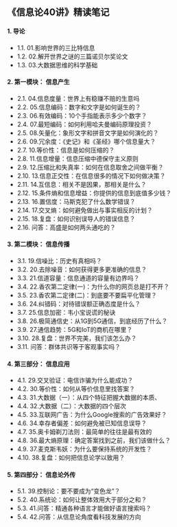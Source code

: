 ## 《信息论40讲》精读笔记

#### 1. 导论
- 1.1. 01.影响世界的三比特信息
- 1.2. 02.解开世界之谜的三篇诺贝尔奖论文
- 1.3. 03.大数据思维的科学基础

#### 2. 第一模块： 信息产生
- 2.1. 04.信息度量：世界上有稳赚不赔的生意吗
- 2.2. 05.信息编码：数字和文字是如何诞生的？
- 2.3. 06.有效编码：10个手指能表示多少个数字？
- 2.4. 07.最短编码：如何利用哈夫曼编码原理投资？
- 2.5. 08.矢量化：象形文字和拼音文字是如何演化的？
- 2.6. 09.冗余度：《史记》和《圣经》哪个信息量大？
- 2.7. 10.等价性：信息是如何压缩的？
- 2.8. 11.信息增量：信息压缩中德保守主义原则
- 2.9. 12.压缩比和失真率：如何在信息取舍之间做平衡？
- 2.10. 13.信息正交性：在信息很多的情况下如何做决策？
- 2.11. 14.互信息：相关不是因果，那相关是什么？
- 2.12. 15.条件熵和信息增益：你提供的信息到底值多少钱？
- 2.13. 16.置信度：马斯克犯了什么数学错误？
- 2.14. 17.交叉熵：如何避免做出与事实相反的计划？
- 2.15. 18.复盘：如何识别误导人的错误信息？
- 2.16. 问答：高盛是如何两头通吃的？

#### 3. 第二模块： 信息传播
- 3.1. 19.信噪比：历史有真相吗？
- 3.2. 20.去除噪音：如何获得更多更准确的信息？
- 3.3. 21.信道容量：信息通道的容量有边界吗？
- 3.4. 22.香农第二定律(一)：为什么你的网页总是打不开？
- 3.5. 23.香农第二定律(二)：到底要不要扁平化管理？
- 3.6. 24.纠错码：对待错误额正确态度是什么？
- 3.7. 25.信息加密：韦小宝说谎的秘诀
- 3.8. 26.极简通信史：从1G到5G通信，到底经历了什么？
- 3.9. 27.通信趋势：5G和IoT的商机在哪里？
- 3.10. 28.复盘：世界不完美，我们该怎么办？
- 3.11. 问答：群体共识等于客观事实吗？

#### 4. 第三部分： 信息应用
- 4.1. 29.交叉验证：电信诈骗为什么能成功？
- 4.2. 30.等价性：如何从等价信息里找答案？
- 4.3. 31.大数据（一）：从四个特征把握大数据的本质、
- 4.4. 32.大数据（二）：大数据的四个层次
- 4.5. 33.互联网广告：为什么Google搜索的广告效果好？
- 4.6. 34.幸存者偏差：如何避免被已知信息误导？
- 4.7. 35.奥卡姆剃刀法则：最简单的往往是最有效的
- 4.8. 36.最大熵原理：确定答案找到之前，我们该做什么？
- 4.9. 37.麦克斯韦妖：为什么要保持系统的开发性？
- 4.10. 38.复盘：如何把信息论学以致用？

#### 5. 第四部分： 信息论外传
- 5.1. 39.控制论：要不要成为“变色龙”？
- 5.2. 40.系统论：如何让整体效用大于部分之和？
- 5.3. 41.问答：精通各种语言才能做好语言搜索吗？
- 5.4. 42.问答：从信息论角度看科技发展的方向
